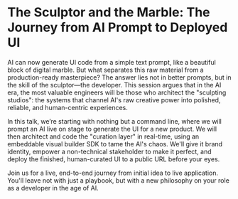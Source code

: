 # The Sculptor and the Marble: The Journey from AI Prompt to Deployed UI

AI can now generate UI code from a simple text prompt, like a beautiful block of digital marble. But what separates this raw material from a production-ready masterpiece? The answer lies not in better prompts, 
but in the skill of the sculptor—the developer. This session argues that in the AI era, the most valuable engineers will be those who architect the "sculpting studios": the systems that channel AI's raw 
creative power into polished, reliable, and human-centric experiences.

In this talk, we’re starting with nothing but a command line, where we will prompt an AI live on stage to generate the UI for a new product. We will then architect and code the "curation layer" in real-time, 
using an embeddable visual builder SDK to tame the AI's chaos. We'll give it brand identity, empower a non-technical stakeholder to make it perfect, and deploy the finished, human-curated UI to a public URL 
before your eyes.

Join us for a live, end-to-end journey from initial idea to live application. You'll leave not with just a playbook, but with a new philosophy on your role as a developer in the age of AI.
